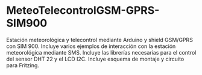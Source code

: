 # MeteoTelecontrolGSM-GPRS-SIM900
Estación meteorológica y telecontrol mediante Arduino y shield GSM/GPRS con SIM 900.
Incluye varios ejemplos de interacción con la estación meteorológica mediante SMS.
Incluye las librerías necesarias para el control del sensor DHT 22 y el LCD I2C.
Incluye esquema de montaje y circuito para Fritzing.
